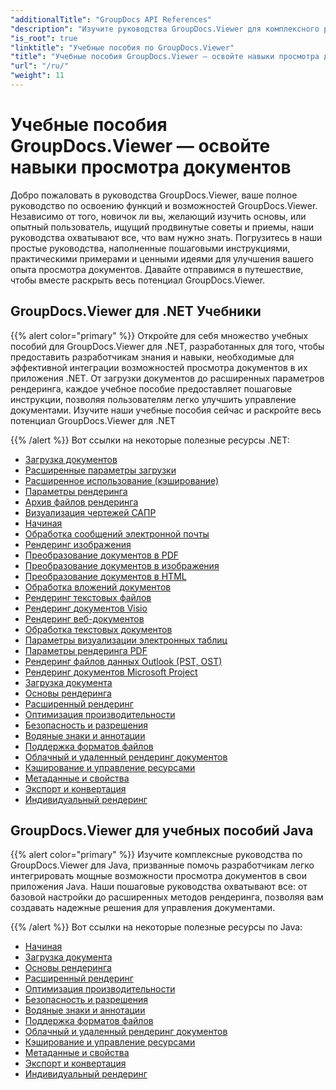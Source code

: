 ```yaml
---
"additionalTitle": "GroupDocs API References"
"description": "Изучите руководства GroupDocs.Viewer для комплексного руководства по максимизации возможностей просмотра документов. Раскройте весь его потенциал сегодня!"
"is_root": true
"linktitle": "Учебные пособия по GroupDocs.Viewer"
"title": "Учебные пособия GroupDocs.Viewer — освойте навыки просмотра документов"
"url": "/ru/"
"weight": 11
---
```


# Учебные пособия GroupDocs.Viewer — освойте навыки просмотра документов
Добро пожаловать в руководства GroupDocs.Viewer, ваше полное руководство по освоению функций и возможностей GroupDocs.Viewer. Независимо от того, новичок ли вы, желающий изучить основы, или опытный пользователь, ищущий продвинутые советы и приемы, наши руководства охватывают все, что вам нужно знать. Погрузитесь в наши простые руководства, наполненные пошаговыми инструкциями, практическими примерами и ценными идеями для улучшения вашего опыта просмотра документов. Давайте отправимся в путешествие, чтобы вместе раскрыть весь потенциал GroupDocs.Viewer.

## GroupDocs.Viewer для .NET Учебники

{{% alert color="primary" %}}
Откройте для себя множество учебных пособий для GroupDocs.Viewer для .NET, разработанных для того, чтобы предоставить разработчикам знания и навыки, необходимые для эффективной интеграции возможностей просмотра документов в их приложения .NET. От загрузки документов до расширенных параметров рендеринга, каждое учебное пособие предоставляет пошаговые инструкции, позволяя пользователям легко улучшить управление документами. Изучите наши учебные пособия сейчас и раскройте весь потенциал GroupDocs.Viewer для .NET

{{% /alert %}}
Вот ссылки на некоторые полезные ресурсы .NET:
 
- [Загрузка документов](./net/loading-documents/)
- [Расширенные параметры загрузки](./net/advanced-loading/)
- [Расширенное использование (кэширование)](./net/advanced-usage-caching/)
- [Параметры рендеринга](./net/rendering-options/)
- [Архив файлов рендеринга](./net/rendering-archive-files/)
- [Визуализация чертежей САПР](./net/rendering-cad-drawings/)
- [Начиная](./net/getting-started/)
- [Обработка сообщений электронной почты](./net/rendering-email-messages/)
- [Рендеринг изображения](./net/image-rendering/)
- [Преобразование документов в PDF](./net/rendering-documents-pdf/)
- [Преобразование документов в изображения](./net/rendering-documents-images/)
- [Преобразование документов в HTML](./net/rendering-documents-html/)
- [Обработка вложений документов](./net/processing-document-attachments/)
- [Рендеринг текстовых файлов](./net/rendering-text-files/)
- [Рендеринг документов Visio](./net/rendering-visio-documents/)
- [Рендеринг веб-документов](./net/rendering-web-documents/)
- [Обработка текстовых документов](./net/rendering-word-processing-documents/)
- [Параметры визуализации электронных таблиц](./net/spreadsheet-rendering-options/)
- [Параметры рендеринга PDF](./net/pdf-rendering-options/)
- [Рендеринг файлов данных Outlook (PST, OST)](./net/rendering-outlook-data-files/)
- [Рендеринг документов Microsoft Project](./net/rendering-ms-project-documents/)
- [Загрузка документа](./net/document-loading/)
- [Основы рендеринга](./net/rendering-basics/)
- [Расширенный рендеринг](./net/advanced-rendering/)
- [Оптимизация производительности](./net/performance-optimization/)
- [Безопасность и разрешения](./net/security-permissions/)
- [Водяные знаки и аннотации](./net/watermarks-annotations/)
- [Поддержка форматов файлов](./net/file-formats-support/)
- [Облачный и удаленный рендеринг документов](./net/cloud-remote-document-rendering/)
- [Кэширование и управление ресурсами](./net/caching-resource-management/)
- [Метаданные и свойства](./net/metadata-properties/)
- [Экспорт и конвертация](./net/export-conversion/)
- [Индивидуальный рендеринг](./net/custom-rendering/)

## GroupDocs.Viewer для учебных пособий Java

{{% alert color="primary" %}}
Изучите комплексные руководства по GroupDocs.Viewer для Java, призванные помочь разработчикам легко интегрировать мощные возможности просмотра документов в свои приложения Java. Наши пошаговые руководства охватывают все: от базовой настройки до расширенных методов рендеринга, позволяя вам создавать надежные решения для управления документами.

{{% /alert %}}
Вот ссылки на некоторые полезные ресурсы по Java:

- [Начиная](./java/getting-started/)
- [Загрузка документа](./java/document-loading/)
- [Основы рендеринга](./java/rendering-basics/)
- [Расширенный рендеринг](./java/advanced-rendering/)
- [Оптимизация производительности](./java/performance-optimization/)
- [Безопасность и разрешения](./java/security-permissions/)
- [Водяные знаки и аннотации](./java/watermarks-annotations/)
- [Поддержка форматов файлов](./java/file-formats-support/)
- [Облачный и удаленный рендеринг документов](./java/cloud-remote-document-rendering/)
- [Кэширование и управление ресурсами](./java/caching-resource-management/)
- [Метаданные и свойства](./java/metadata-properties/)
- [Экспорт и конвертация](./java/export-conversion/)
- [Индивидуальный рендеринг](./java/custom-rendering/)